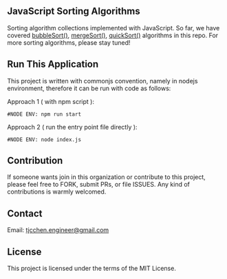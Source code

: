 ## JavaScript Sorting Algorithms
Sorting algorithm collections implemented with JavaScript. So far, we have covered [bubbleSort()](https://github.com/js-sorting-algorithms/js-sorting-algorithms/blob/main/src/sorting/bubbleSort.js), [mergeSort()](https://github.com/js-sorting-algorithms/js-sorting-algorithms/blob/main/src/sorting/mergeSort.js), [quickSort()](https://github.com/js-sorting-algorithms/js-sorting-algorithms/blob/main/src/sorting/quickSort.js) algorithms in this repo. For more sorting algorithms, please stay tuned!

## Run This Application
This project is written with commonjs convention, namely in nodejs environment, therefore it can be run with code as follows:

Approach 1 ( with npm script ):
```
#NODE ENV: npm run start
```

Approach 2 ( run the entry point file directly ):
```
#NODE ENV: node index.js
```

## Contribution
If someone wants join in this organization or contribute to this project, please feel free to FORK, submit PRs, or file ISSUES. Any kind of contributions is warmly welcomed.

## Contact
Email: tjcchen.engineer@gmail.com

## License
This project is licensed under the terms of the MIT License.

